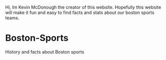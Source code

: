 Hi, Im Kevin McDonough the creator of this website. Hopefully this website will make it fun and easy to find facts and stats about our boston sports teams.
# Boston-Sports
History and facts about Boston sports 
